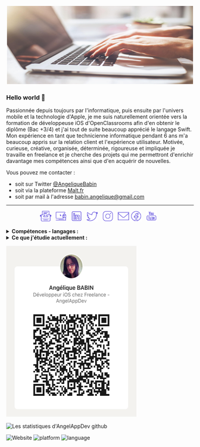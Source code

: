 <p align='center'>
<img alt="AngelAppDev" width="500" height="210" src="https://github.com/jessangel79/jessangel79/blob/main/coding-man-2.jpg?raw=true">
</p>

### Hello world 👋
Passionnée depuis toujours par l'informatique, puis ensuite par l'univers mobile et la technologie d'Apple, je me suis naturellement orientée vers la formation de développeuse iOS d'OpenClassrooms afin d'en obtenir le diplôme (Bac +3/4) et j'ai tout de suite beaucoup apprécié le langage Swift. 
Mon expérience en tant que technicienne informatique pendant 6 ans m'a beaucoup appris sur la relation client et l'expérience utilisateur.
Motivée, curieuse, créative, organisée, déterminée, rigoureuse et impliquée je travaille en freelance et je cherche des projets qui me permettront d'enrichir davantage mes compétences ainsi que d'en acquérir de nouvelles.

Vous pouvez me contacter :
- soit sur Twitter [@AngeliqueBabin](https://twitter.com/AngeliqueBabin_)
- soit via la plateforme [Malt.fr](https://www.malt.fr/profile/angeliquebabin)
- soit par mail à l'adresse [babin.angelique@gmail.com](mailto:babin.angelique@gmail.com)

------------

<p align='center'>
  <a href="https://www.angelappdev.io/"><img height="30" src="https://github.com/jessangel79/jessangel79/blob/main/icons8-blog.png?raw=true"></a>&nbsp;&nbsp;
  <a href="https://www.malt.fr/profile/angeliquebabin"><img height="30" src="https://github.com/jessangel79/jessangel79/blob/main/icons8-home_office.png?raw=true"></a>&nbsp;&nbsp;
  <a href="https://www.linkedin.com/in/ang%C3%A9lique-babin-158aa874/"><img height="30" src="https://github.com/jessangel79/jessangel79/blob/main/icons8-linkedin.png?raw=true"></a>&nbsp;&nbsp;
  <a href="https://twitter.com/AngeliqueBabin_"><img height="30" src="https://github.com/jessangel79/jessangel79/blob/main/icons8-twitter.png?raw=true"></a>&nbsp;&nbsp;
  <a href="https://www.instagram.com/angelique.babin.angelappdev/"><img height="30" src="https://github.com/jessangel79/jessangel79/blob/main/icons8-instagram.png?raw=true"></a>&nbsp;&nbsp;
  <a href="mailto:babin.angelique@gmail.com"><img height="30" src="https://github.com/jessangel79/jessangel79/blob/main/icons8-envelope.png?raw=true"></a>
  <a href="https://www.facebook.com/angelique.babin.angelappdev"><img height="30" src="https://github.com/jessangel79/jessangel79/blob/main/icons8-facebook.png?raw=true"></a>&nbsp;&nbsp;
  <a href="https://www.youtube.com/channel/UCWixVGfNeihNp3BzxJ3LfGw/about?view_as=subscriber"><img height="30" src="https://github.com/jessangel79/jessangel79/blob/main/icons8-youtube.png?raw=true"></a>&nbsp;&nbsp;  
</p>

<details>
  <summary><strong>Compétences - langages :</strong></summary>
    - Swift 5 - Xcode <br/>
    - Programmation Orientée Objet <br/>
    - Programmation Orientée Protocole <br/>
    - MVC <br/>
    - Core Data - Realm <br/>
    - API Rest <br/>
    - Tests Unitaires <br/>
    - Git & GitHub <br/>
    - Trello <br/>
    - Gestion de projet
</details>
    
<details>
  <summary><strong>Ce que j'étudie actuellement :</strong></summary>
    - Kotlin - Android Studio <br/>
    - MVVM <br/>
    - SwiftUI <br/>
    - Objective-C <br/>
    - FireStore - FireBase <br/>
    - GitLab <br/>
    - React Native <br/>
    - MVP
</details>

<p>
  <a href="https://www.linkedin.com/in/ang%C3%A9lique-babin-158aa874"><img src="https://github.com/jessangel79/jessangel79/blob/main/QRCode-Photo_AB.png?raw=true" width="350"
     height="459">
  </a> 
</p>

![Les statistiques d'AngelAppDev github](https://github-readme-stats.vercel.app/api?username=jessangel79&show_icons=true&hide=["prs","issues","contribs"])

![Website](https://img.shields.io/website?down_color=lightgrey&down_message=down&style=plastic&up_message=online&url=https%3A%2F%2Fimg.shields.io%2Fwebsite%2Fhttps%2Fwww.angelappdev.fr)
![platform](https://img.shields.io/badge/platform-ios%20%7C%20watchos%20%7C%20osx-blue)
![language](https://img.shields.io/badge/language-swift%205.3-orange)
